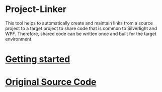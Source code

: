 # Project-Linker
This tool helps to automatically create and maintain links from a source project to a target project to share code that is common to Silverlight and WPF. Therefore, shared code can be written once and built for the target environment.

# [Getting started](https://msdn.microsoft.com/en-us/library/ff921108%28v=pandp.20%29.aspx?f=255&MSPPError=-2147217396)

# [Original Source Code](https://projectlinker2012.codeplex.com/)

